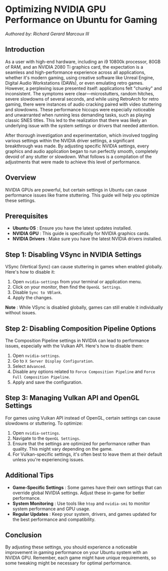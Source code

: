 # Optimizing NVIDIA GPU Performance on Ubuntu for Gaming

*Authored by: Richard Gerard Marcoux III*

## Introduction

As a user with high-end hardware, including an i9 10800k processor, 80GB of RAM, and an NVIDIA 2080 Ti graphics card, the expectation is a seamless and high-performance experience across all applications, whether it's modern gaming, using creative software like Unreal Engine, Digital Audio Workstations (DAWs), or even emulating retro games. However, a perplexing issue presented itself: applications felt "chunky" and inconsistent. The symptoms were clear—microstutters, random hitches, severe slowdowns of several seconds, and while using RetroArch for retro gaming, there were instances of audio cracking paired with video stuttering and slowdowns. These performance hiccups were especially noticeable and unwarranted when running less demanding tasks, such as playing classic SNES titles. This led to the realization that there was likely an underlying issue with the system settings or drivers that needed attention.

After thorough investigation and experimentation, which involved toggling various settings within the NVIDIA driver settings, a significant breakthrough was made. By adjusting specific NVIDIA settings, every graphics and audio application began to run perfectly smooth, completely devoid of any stutter or slowdown. What follows is a compilation of the adjustments that were made to achieve this level of performance.

## Overview

NVIDIA GPUs are powerful, but certain settings in Ubuntu can cause performance issues like frame stuttering. This guide will help you optimize these settings.

## Prerequisites

* **Ubuntu OS** : Ensure you have the latest updates installed.
* **NVIDIA GPU** : This guide is specifically for NVIDIA graphics cards.
* **NVIDIA Drivers** : Make sure you have the latest NVIDIA drivers installed.

## Step 1: Disabling VSync in NVIDIA Settings

VSync (Vertical Sync) can cause stuttering in games when enabled globally. Here's how to disable it:

1. Open `nvidia-settings` from your terminal or application menu.
2. Click on your monitor, then find the `OpenGL Settings`.
3. Disable `Sync to VBlank`.
4. Apply the changes.

 **Note** : While VSync is disabled globally, games can still enable it individually without issues.

## Step 2: Disabling Composition Pipeline Options

The Composition Pipeline settings in NVIDIA can lead to performance issues, especially with the Vulkan API. Here's how to disable them:

1. Open `nvidia-settings`.
2. Go to `X Server Display Configuration`.
3. Select `Advanced`.
4. Disable any options related to `Force Composition Pipeline` and `Force Full Composition Pipeline`.
5. Apply and save the configuration.

## Step 3: Managing Vulkan API and OpenGL Settings

For games using Vulkan API instead of OpenGL, certain settings can cause slowdowns or stuttering. To optimize:

1. Open `nvidia-settings`.
2. Navigate to the `OpenGL Settings`.
3. Ensure that the settings are optimized for performance rather than quality. This might vary depending on the game.
4. For Vulkan-specific settings, it's often best to leave them at their default unless you're experiencing issues.

## Additional Tips

* **Game-Specific Settings** : Some games have their own settings that can override global NVIDIA settings. Adjust these in-game for better performance.
* **System Monitoring** : Use tools like `htop` and `nvidia-smi` to monitor system performance and GPU usage.
* **Regular Updates** : Keep your system, drivers, and games updated for the best performance and compatibility.

## Conclusion

By adjusting these settings, you should experience a noticeable improvement in gaming performance on your Ubuntu system with an NVIDIA GPU. Remember, each game might have unique requirements, so some tweaking might be necessary for optimal performance.
